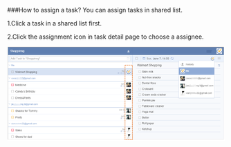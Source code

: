 ###How to assign a task?
You can assign tasks in shared list.

1.Click a task in a shared list first.

2.Click the assignment icon in task detail page to choose a assignee.

![](../images/webassign.png)
